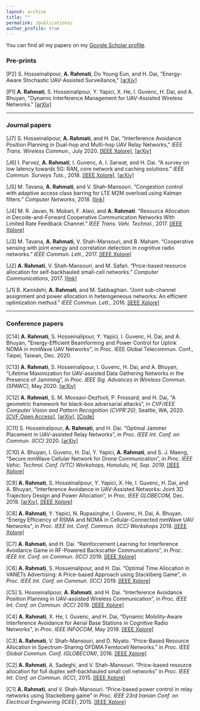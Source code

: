 ```yaml
---
layout: archive
title: ""
permalink: /publications/
author_profile: true
---
```




You can find all my papers on my [Google Scholar profile](https://scholar.google.com/citations?user=Hp0MiBcAAAAJ&hl=en&authuser=1).




### <a name="preprints"></a> Pre-prints

[P2] S. Hosseinalipour, **A. Rahmati**, Do Young Eun, and H. Dai, "Energy-Aware Stochastic UAV-Assisted Surveillance," [[arXiv]](https://arxiv.org/abs/2004.06011)

[P1] **A. Rahmati**, S. Hosseinalipour, Y. Yapici, X. He, I. Guvenc, H. Dai, and A. Bhuyan, "Dynamic Interference Management for UAV-Assisted Wireless Networks." [[arXiv]](https://arxiv.org/abs/1909.12777)









---


### <a name="journal"></a>Journal papers




[J7] S. Hosseinalipour, **A. Rahmati**, and H. Dai, "Interference Avoidance Position Planning in Dual-hop and Multi-hop UAV Relay Networks,"  *IEEE Trans. Wireless Commun.*, July 2020. [[IEEE Xplore]](https://ieeexplore.ieee.org/document/9140376), [[arXiv]](https://arxiv.org/abs/1907.01930)

[J6] I. Parvez, **A. Rahmati**, I. Guvenc, A. I. Sarwat, and H. Dai.  “A survey on low latency towards 5G: RAN, core network and caching solutions.” *IEEE Commun. Surveys Tuts.*, 2018. [[IEEE Xplore]](https://ieeexplore.ieee.org/document/8367785), [[arXiv]](https://arxiv.org/abs/1708.02562)

[J5] M. Tavana, **A. Rahmati**, and V. Shah-Mansouri.  “Congestion control with adaptive access class barring for LTE M2M overload using Kalman filters.” *Computer Networks*, 2018. [[link]](https://www.sciencedirect.com/science/article/abs/pii/S1389128618300537) 




[J4] M. R. Javan, N. Mokari, F. Alavi, and **A. Rahmati**. “Resource Allocation in Decode-and-Forward Cooperative Communication Networks With Limited Rate Feedback Channel.” *IEEE Trans. Vehi. Technol.*, 2017. [[IEEE Xplore]](https://ieeexplore.ieee.org/abstract/document/7446365)

[J3] M. Tavana, **A. Rahmati**,  V. Shah-Mansouri,  and B. Maham.  “Cooperative sensing with joint energy and correlation detection in cognitive radio networks.” *IEEE Commun. Lett.*, 2017. [[IEEE Xplore]](https://ieeexplore.ieee.org/abstract/document/7577787)

[J2] **A. Rahmati**, V. Shah-Mansouri, and M. Safari.  “Price-based resource allocation for self-backhauled small-cell networks.” *Computer Communications*, 2017. [[link]](https://www.sciencedirect.com/science/article/pii/S014036641630202X)


[J1] B. Kamidehi, **A. Rahmati**, and M. Sabbaghian. “Joint sub-channel assignment and power allocation in
heterogeneous networks: An efficient optimization method.” *IEEE Commun. Lett.*, 2016. [[IEEE Xplore]](https://ieeexplore.ieee.org/abstract/document/7529170)


---

### <a name="conf"></a> Conference papers

[C14] **A. Rahmati**,  S. Hosseinalipour, Y. Yapici, I. Guvenc, H. Dai, and A. Bhuyan, "Energy-Efficient Beamforming and Power Control for Uplink NOMA in mmWave UAV Networks", in Proc. IEEE Global Telecommun. Conf., Taipei, Taiwan, Dec. 2020.


[C13] **A. Rahmati**, S. Hosseinalipour, I. Guvenc, H. Dai, and A. Bhuyan, “Lifetime Maximization for UAV-assisted Data Gathering Networks in the Presence of Jamming”, in *Proc. IEEE Sig. Advances in Wireless Commun. (SPAWC)*, May 2020. [[arXiv]](https://arxiv.org/abs/2005.04585)

[C12] **A. Rahmati**, S. M. Moosavi-Dezfooli, P. Frossard, and H. Dai, “A geometric framework for black-box adversarial attacks”, in *CVF/IEEE Computer Vision and Pattern Recognition (CVPR'20)*, Seattle, WA, 2020. [[CVF Open Access]](http://openaccess.thecvf.com/content_CVPR_2020/html/Rahmati_GeoDA_A_Geometric_Framework_for_Black-Box_Adversarial_Attacks_CVPR_2020_paper.html), [[arXiv]](http://arxiv.org/abs/2003.06468), [[Code]](https://github.com/thisisalirah/GeoDA)

[C11] S.  Hosseinalipour, **A.  Rahmati**,  and  H.  Dai.   “Optimal Jammer Placement in UAV-assisted Relay Networks”, in *Proc. IEEE Int. Conf. on Commun. (ICC)* 2020. [[arXiv]](https://arxiv.org/abs/2002.10020)


[C10] A. Bhuyan, I. Guvenc, H. Dai, Y. Yapici, **A. Rahmati**, and S. J. Maeng, “Secure mmWave Cellular Network for Drone Communication”, in *Proc. IEEE Vehic. Technol. Conf. (VTC) Workshops, Honolulu, HI, Sep.  2019*. [[IEEE Xplore]](https://ieeexplore.ieee.org/abstract/document/8891595)


[C9] **A. Rahmati**, S. Hosseinalipour, Y. Yapici, X. He, I. Guvenc, H. Dai, and A. Bhuyan, “Interference Avoidance  in  UAV-Assisted  Networks:   Joint  3D  Trajectory  Design  and  Power  Allocation”, in *Proc.  IEEE GLOBECOM,* Dec.  2019. [[arXiv]](https://arxiv.org/abs/1904.07781), [[IEEE Xplore]](https://ieeexplore.ieee.org/document/9013532)


[C8] **A. Rahmati**, Y. Yapici, N. Rupasinghe, I. Guvenc, H. Dai, A. Bhuyan.  “Energy Efficiency of RSMA and NOMA in Cellular-Connected mmWave UAV Networks”, in *Proc. IEEE Int. Conf. Commun. (ICC) Workshops* 2019. [[IEEE Xplore]](https://ieeexplore.ieee.org/document/8756699)


[C7] **A. Rahmati**, and H. Dai. “Reinforcement Learning for Interference Avoidance Game in RF-Powered Backscatter Communications”, in *Proc. IEEE Int. Conf. on Commun. (ICC)* 2019. [[IEEE Xplore]](https://ieeexplore.ieee.org/document/8761145)



[C6] **A. Rahmati**, S. Hosseinalipour, and H. Dai.  “Optimal Time Allocation in VANETs Advertising:  A Price-based Approach using Stacklberg Game”, in *Proc. IEEE Int. Conf. on Commun. (ICC)* 2019. [[IEEE Xplore]](https://ieeexplore.ieee.org/document/8761768)  



[C5] S.  Hosseinalipour, **A.  Rahmati**,  and  H.  Dai.   “Interference  Avoidance  Position  Planning  in  UAV-assisted Wireless Communication”, in *Proc. IEEE Int. Conf. on Commun. (ICC)* 2019. [[IEEE Xplore]](https://ieeexplore.ieee.org/abstract/document/8761202)

[C4] **A. Rahmati**, X. He, I. Guvenc, and H. Dai, “Dynamic Mobility-Aware Interference Avoidance for Aerial Base Stations in Cognitive Radio Networks”, in *Proc.  IEEE INFOCOM*, May 2019. [[IEEE Xplore]](https://ieeexplore.ieee.org/abstract/document/8737472)







[C3] **A.  Rahmati**,  V.  Shah-Mansouri,  and  D.  Niyato.   “Price-Based  Resource  Allocation  in  Spectrum-Sharing OFDMA Femtocell Networks.” in *Proc. IEEE Global Commun. Conf. (GLOBECOM)*, 2016. [[IEEE Xplore]](https://ieeexplore.ieee.org/abstract/document/7842166)


[C2] **A.  Rahmati**,  A.  Sadeghi,  and  V.  Shah-Mansouri.   “Price-based  resource  allocation  for  full  duplex  self-backhauled small cell networks” in *Proc. IEEE Int. Conf. on Commun. (ICC)*, 2015. [[IEEE Xplore]](https://ieeexplore.ieee.org/abstract/document/7249232)


[C1] **A. Rahmati**, and V. Shah-Mansouri.  “Price-based power control in relay networks using Stackelberg game” in *Proc. IEEE 23rd Iranian Conf. on Electrical Engineering (ICEE)*, 2015. [[IEEE Xplore]](https://ieeexplore.ieee.org/abstract/document/7146221)







